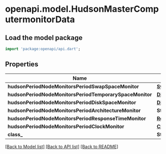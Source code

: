 # openapi.model.HudsonMasterComputermonitorData

## Load the model package
```dart
import 'package:openapi/api.dart';
```

## Properties
Name | Type | Description | Notes
------------ | ------------- | ------------- | -------------
**hudsonPeriodNodeMonitorsPeriodSwapSpaceMonitor** | [**SwapSpaceMonitorMemoryUsage2**](SwapSpaceMonitorMemoryUsage2.md) |  | [optional] 
**hudsonPeriodNodeMonitorsPeriodTemporarySpaceMonitor** | [**DiskSpaceMonitorDescriptorDiskSpace**](DiskSpaceMonitorDescriptorDiskSpace.md) |  | [optional] 
**hudsonPeriodNodeMonitorsPeriodDiskSpaceMonitor** | [**DiskSpaceMonitorDescriptorDiskSpace**](DiskSpaceMonitorDescriptorDiskSpace.md) |  | [optional] 
**hudsonPeriodNodeMonitorsPeriodArchitectureMonitor** | **String** |  | [optional] 
**hudsonPeriodNodeMonitorsPeriodResponseTimeMonitor** | [**ResponseTimeMonitorData**](ResponseTimeMonitorData.md) |  | [optional] 
**hudsonPeriodNodeMonitorsPeriodClockMonitor** | [**ClockDifference**](ClockDifference.md) |  | [optional] 
**class_** | **String** |  | [optional] 

[[Back to Model list]](../README.md#documentation-for-models) [[Back to API list]](../README.md#documentation-for-api-endpoints) [[Back to README]](../README.md)


